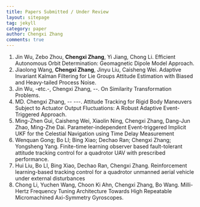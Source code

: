 ```yaml
---
title: Papers Submitted / Under Review 
layout: sitepage
tag: jekyll
category: paper
author: Chengxi Zhang
comments: true
---
```

<ol>
	<li>Jin Wu, Zebo Zhou, <b>Chengxi Zhang</b>, Yi Jiang, Chong Li. Efficient Autonomous Orbit Determination: Geomagnetic Dipole Model Approach. <b></b> </li>
	<li>Jiaolong Wang, <b>Chengxi Zhang</b>, Jinyu Liu, Caisheng Wei. Adaptive Invariant Kalman Filtering for Lie Groups Attitude Estimation with Biased and Heavy-tailed Process Noise. <b></b> </li>
	<li>Jin Wu, -etc.-, Chengxi Zhang, --. On Similarity Transformation Problems. <b></b></li>
	<li>MD. Chengxi Zhang, -- ---. Attitude Tracking for Rigid Body Maneuvers Subject to Actuator Output Fluctuations: A Robust Adaptive Event-Triggered Approach. <b></b></li>
	<li>Ming-Zhen Gui, Caisheng Wei, Xiaolin Ning, Chengxi Zhang, Dang-Jun Zhao, Ming-Zhe Dai. Parameter-independent Event-triggered Implicit UKF for the Celestial Navigation using Time Delay Measurement <b></b></li>
	<li>Wenquan Gong; Bo LI; Bing Xiao; Dechao Ran; Chengxi Zhang; Yongsheng Yang. Finite-time learning observer based fault-tolerant attitude tracking control for a quadrotor UAV with prescribed performance. <b></b></li>
	<li>Hui Liu, Bo LI, Bing Xiao, Dechao Ran, Chengxi Zhang.  Reinforcement learning-based tracking control for a quadrotor unmanned aerial vehicle under external disturbances</li>
	<li>Chong Li, Yuchen Wang, Choon Ki Ahn, Chengxi Zhang, Bo Wang.  Milli-Hertz Frequency Tuning Architecture Towards High Repeatable Micromachined Axi-Symmetry Gyroscopes.</li>
</ol>





<!--
	<li>Ming-Zhe Dai, <b>Chengxi Zhang*</b>, Henry Leung, Peng Dong, Bo Li. Distributed Integral-type Edge-event- and Self-triggered Synchronization for Nonlinear Multi-agent Systems. <b>IEEE Transactions on Systems, Man and Cybernetics: Systems</b>. (Under Revision)</li>
	<li>Ming-Zhe Dai, <b>Chengxi Zhang</b>, Peng Dong, Henry Leung. Lp function based event-triggered policy tospacecraft attitude tracking<b>IEEE Transactions on Automatic Control</b>(Under Revision)</li>

</font>这个用来调整行间距
(师傅的雪人)

<img src="{{site.url}}/images/posts/2016-01-22-snowman.jpg " alt="" width="400" height="400" title="" align="" />

![mysnowman]({{site.url}}/images/posts/2016-01-22-snowman.JPG)

<img src="{{site.url}}/images/posts/SJTUDawn.jpg " alt="" width="480" height="360" title="" align="" />

-->
